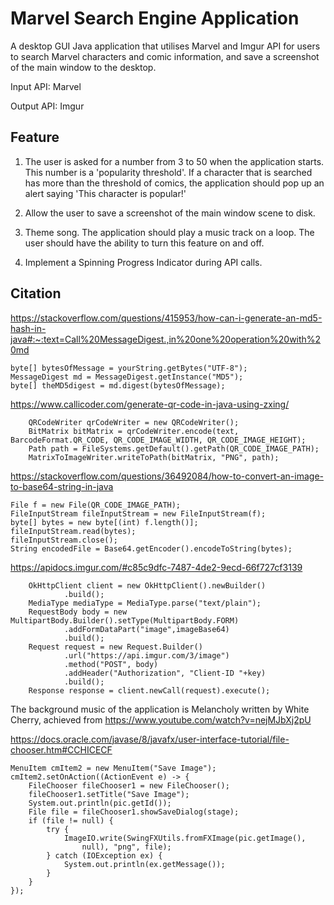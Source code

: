 # Marvel Search Engine Application
A desktop GUI Java application that utilises Marvel and Imgur API for users to search Marvel characters and comic information, and save a screenshot of the main window to the desktop.

Input API: Marvel

Output API: Imgur

## Feature
1. The user is asked for a number from 3 to 50 when the application starts. This number is a 'popularity threshold'. If a character that is searched has more than the  threshold of comics, the application should pop up an alert saying 'This character is popular!'

2. Allow the user to save a screenshot of the main window scene to disk.
    
3. Theme song. The application should play a music track on a loop. The user should have the ability to 
    turn this feature on and off.
    
4. Implement a Spinning Progress Indicator during API calls.

## Citation
https://stackoverflow.com/questions/415953/how-can-i-generate-an-md5-hash-in-java#:~:text=Call%20MessageDigest.,in%20one%20operation%20with%20md

    byte[] bytesOfMessage = yourString.getBytes("UTF-8");
    MessageDigest md = MessageDigest.getInstance("MD5");
    byte[] theMD5digest = md.digest(bytesOfMessage);

https://www.callicoder.com/generate-qr-code-in-java-using-zxing/

        QRCodeWriter qrCodeWriter = new QRCodeWriter();
        BitMatrix bitMatrix = qrCodeWriter.encode(text, BarcodeFormat.QR_CODE, QR_CODE_IMAGE_WIDTH, QR_CODE_IMAGE_HEIGHT);
        Path path = FileSystems.getDefault().getPath(QR_CODE_IMAGE_PATH);
        MatrixToImageWriter.writeToPath(bitMatrix, "PNG", path);

https://stackoverflow.com/questions/36492084/how-to-convert-an-image-to-base64-string-in-java

    File f = new File(QR_CODE_IMAGE_PATH);
    FileInputStream fileInputStream = new FileInputStream(f);
    byte[] bytes = new byte[(int) f.length()];
    fileInputStream.read(bytes);
    fileInputStream.close();
    String encodedFile = Base64.getEncoder().encodeToString(bytes);

https://apidocs.imgur.com/#c85c9dfc-7487-4de2-9ecd-66f727cf3139

        OkHttpClient client = new OkHttpClient().newBuilder()
                .build();
        MediaType mediaType = MediaType.parse("text/plain");
        RequestBody body = new MultipartBody.Builder().setType(MultipartBody.FORM)
                .addFormDataPart("image",imageBase64)
                .build();
        Request request = new Request.Builder()
                .url("https://api.imgur.com/3/image")
                .method("POST", body)
                .addHeader("Authorization", "Client-ID "+key)
                .build();
        Response response = client.newCall(request).execute();

The background music of the application is Melancholy written by White Cherry, achieved from https://www.youtube.com/watch?v=nejMJbXj2pU

https://docs.oracle.com/javase/8/javafx/user-interface-tutorial/file-chooser.htm#CCHICECF

    MenuItem cmItem2 = new MenuItem("Save Image");
    cmItem2.setOnAction((ActionEvent e) -> {
        FileChooser fileChooser1 = new FileChooser();
        fileChooser1.setTitle("Save Image");
        System.out.println(pic.getId());
        File file = fileChooser1.showSaveDialog(stage);
        if (file != null) {
            try {
                ImageIO.write(SwingFXUtils.fromFXImage(pic.getImage(),
                    null), "png", file);
            } catch (IOException ex) {
                System.out.println(ex.getMessage());
            }
        }
    });

